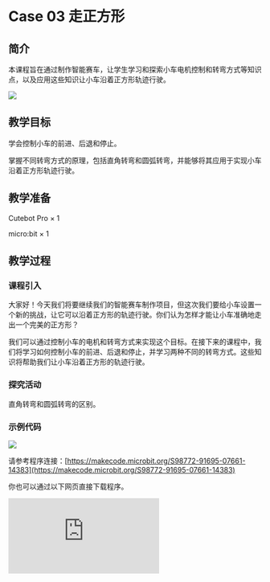 ﻿---
sidebar_position: 3
sidebar_label: case 03 走正方形
---

# Case 03 走正方形

## 简介

本课程旨在通过制作智能赛车，让学生学习和探索小车电机控制和转弯方式等知识点，以及应用这些知识让小车沿着正方形轨迹行驶。

![](https://wiki-media-ef.oss-cn-hongkong.aliyuncs.com//images/cutebot-pro-case-03-01.png)

## 教学目标

学会控制小车的前进、后退和停止。

掌握不同转弯方式的原理，包括直角转弯和圆弧转弯，并能够将其应用于实现小车沿着正方形轨迹行驶。


## 教学准备

Cutebot Pro × 1

micro:bit × 1

## 教学过程

### 课程引入

大家好！今天我们将要继续我们的智能赛车制作项目，但这次我们要给小车设置一个新的挑战，让它可以沿着正方形的轨迹行驶。你们认为怎样才能让小车准确地走出一个完美的正方形？

我们可以通过控制小车的电机和转弯方式来实现这个目标。在接下来的课程中，我们将学习如何控制小车的前进、后退和停止，并学习两种不同的转弯方式。这些知识将帮助我们让小车沿着正方形的轨迹行驶。

### 探究活动


直角转弯和圆弧转弯的区别。

### 示例代码

![](https://wiki-media-ef.oss-cn-hongkong.aliyuncs.com//images/cutebot-pro-case-03-02.png)

请参考程序连接：[https://makecode.microbit.org/S98772-91695-07661-14383](https://makecode.microbit.org/S98772-91695-07661-14383)

你也可以通过以下网页直接下载程序。

<div
    style={{
        position: 'relative',
        paddingBottom: '60%',
        overflow: 'hidden',
    }}
>
    <iframe
        src="https://makecode.microbit.org/S98772-91695-07661-14383"
        frameborder="0"
        sandbox="allow-popups allow-forms allow-scripts allow-same-origin"
        style={{
            position: 'absolute',
            width: '100%',
            height: '100%',
        }}
    />
</div>


### 团队合作与展示

学生分成小组，共同完成小车的制作和程序编写。

鼓励学生之间相互合作、交流和分享经验。

每个小组有机会向其他小组展示他们制作的智能赛车。

### 总结与反思

回顾课程内容，提醒学生掌握了哪些知识和技能。

引导学生讨论他们在制作过程中遇到的问题和困难，以及如何解决这些问题。

引导学生思考小车除了走正方形，还能走出什么样的轨迹呢？如果将一只笔固定在小车身上，是否可以通过控制小车的行进轨迹来作画。
